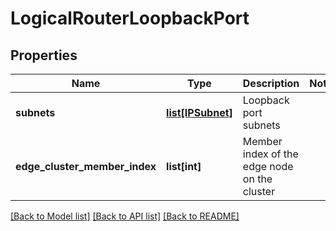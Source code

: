 # LogicalRouterLoopbackPort

## Properties
Name | Type | Description | Notes
------------ | ------------- | ------------- | -------------
**subnets** | [**list[IPSubnet]**](IPSubnet.md) | Loopback port subnets | 
**edge_cluster_member_index** | **list[int]** | Member index of the edge node on the cluster | 

[[Back to Model list]](../README.md#documentation-for-models) [[Back to API list]](../README.md#documentation-for-api-endpoints) [[Back to README]](../README.md)

